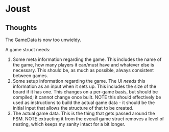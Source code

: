 # Joust

## Thoughts

The GameData is now too unwieldy.

A game struct needs:

1. Some meta information regarding the game. This includes the name of the game, how many players it can/must have and whatever else is necessary. This should be, as much as possible, always consistent between games.
2. Some setup information regarding the game. The UI _needs_ this information as an input when it sets up. This includes the size of the board if it has one. This changes on a per-game basis, but should be compiled; it cannot change once built. NOTE this should effectively be used as instructions to build the actual game data - it should be the initial input that allows the structure of that to be created.
3. The actual game data. This is the thing that gets passed around the FSM. NOTE extracting it from the overall game struct removes a level of nesting, which keeps my sanity intact for a bit longer.

